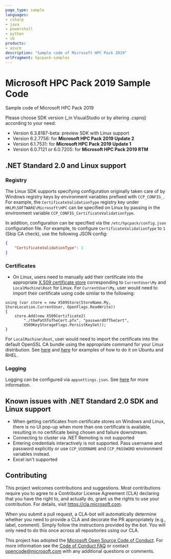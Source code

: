 ```yaml
---
page_type: sample
languages:
- csharp
- java
- powershell
- python
- vb
products:
- azure
description: "Sample code of Microsoft HPC Pack 2019"
urlFragment: hpcpack-samples
---
```


# Microsoft HPC Pack 2019 Sample Code
Sample code of Microsoft HPC Pack 2019

Please choose SDK version (_in VisualStudio or by altering .csproj) according to your need:
- Version 6.3.8187-beta: preview SDK with Linux support
- Version 6.2.7756: for __Microsoft HPC Pack 2019 Update 2__
- Version 6.1.7531: for __Microsoft HPC Pack 2019 Update 1__
- Version 6.0.7121 or 6.0.7205: for __Microsoft HPC Pack 2019 RTM__

## .NET Standard 2.0 and Linux support

### Registry
The Linux SDK supports specifying configuration originally taken care of by Windows registry keys by environment variables prefixed with `CCP_CONFIG_`. For example, the `CertificateValidationType` registry key under `HKLM\SOFTWARE\Microsoft\HPC` can be specified on Linux by passing in the environment variable `CCP_CONFIG_CertificateValidationType`.

In addition, configuration can be specified via the `/etc/hpcpack/config.json` configuration file. For example, to configure `CertificateValidationType` to `1` (Skip CA check), use the following JSON config:
```json
{
	"CertificateValidationType": 1
}
```

### Certificates
- On Linux, users need to manually add their certificate into the appropriate [X.509 certificate store](https://learn.microsoft.com/en-us/dotnet/standard/security/cross-platform-cryptography#x509store) corresponding to `CurrentUser\My` and `LocalMachine\Root` for Linux. For `CurrentUser\My`, user would need to import their certificate using code similar to the following:
```
using (var store = new X509Store(StoreName.My, StoreLocation.CurrentUser, OpenFlags.ReadWrite))
{
    store.Add(new X509Certificate2(
        "./thePathToTheCert.pfx", "passwordOfTheCert", 
        X509KeyStorageFlags.PersistKeySet));
}
```
For `LocalMachine\Root`, user would need to import the certificate into the default OpenSSL CA bundle using the appropriate command for your Linux distribution. See [here](https://ubuntu.com/server/docs/install-a-root-ca-certificate-in-the-trust-store) and [here](https://www.redhat.com/sysadmin/configure-ca-trust-list) for examples of how to do it on Ubuntu and RHEL.

### Logging
Logging can be configured via `appsettings.json`. See [here](https://learn.microsoft.com/en-us/dotnet/core/extensions/logging?tabs=command-line#configure-logging-without-code) for more information.

## Known issues with .NET Standard 2.0 SDK and Linux support
- When getting certificates from certificate stores on Windows and Linux, there is no UI pop-up when more than one certificate is available, resulting in no certificate being chosen and failure downstream.
- Connecting to cluster via .NET Remoting is not supported
- Entering credentials interactively is not supported. Pass username and password explicitly or use `CCP_USERNAME` and `CCP_PASSWORD` environment variables instead.
- Excel isn't supported

## Contributing
This project welcomes contributions and suggestions. Most contributions require you to
agree to a Contributor License Agreement (CLA) declaring that you have the right to,
and actually do, grant us the rights to use your contribution. For details, visit
https://cla.microsoft.com.

When you submit a pull request, a CLA-bot will automatically determine whether you need
to provide a CLA and decorate the PR appropriately (e.g., label, comment). Simply follow the
instructions provided by the bot. You will only need to do this once across all repositories using our CLA.

This project has adopted the [Microsoft Open Source Code of Conduct](https://opensource.microsoft.com/codeofconduct/).
For more information see the [Code of Conduct FAQ](https://opensource.microsoft.com/codeofconduct/faq/)
or contact [opencode@microsoft.com](mailto:opencode@microsoft.com) with any additional questions or comments.
